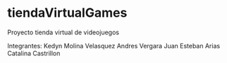 # tiendaVirtualGames
Proyecto tienda virtual de videojuegos

Integrantes:
Kedyn Molina Velasquez
Andres Vergara
Juan Esteban Arias
Catalina Castrillon
